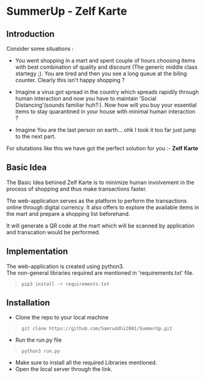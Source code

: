 # SummerUp - Zelf Karte

## Introduction
Consider some situations : 


* You went shopping in a mart and spent couple of hours choosing items with best combination of quality and discount (The generic middle class startegy ;). You are tired and then you see a long queue at the biling counter. Clearly this isn't happy shopping ?


* Imagine a virus got spread in the country which spreads rapidily through human interaction and now you have to maintain 'Social Distancing'(sounds familiar huh?:). Now how will you buy your essential items to stay quarantined in your house with minimal human interaction ?


* Imagine You are the last person on earth... ohk I took it too far just jump to the next part.

For situtations like this we have got the perfect solution for you :- **Zelf Karte**

## Basic Idea
The Basic Idea behined Zelf Karte is to minimize human involvement in the process of shopping and thus make transactions faster.

The web-application serves as the platform to perform the transactions online through digital currency. It also offers to explore the available items in the mart and prepare a shopping list beforehand.

It will generate a QR code at the mart which will be scanned by application and transcation would be performed.

## Implementation
The web-application is created using python3.  
The non-general libraries required are mentioned in 'requirements.txt' file.
> `pip3 install -r requirements.txt`

## Installation
* Clone the repo to your local machine 
> `git clone https://github.com/Samruddhi2001/SummerUp.git`
* Run the run.py file 
> `python3 run.py`
* Make sure to install all the required Libraries mentioned.
* Open the local server through the link.
